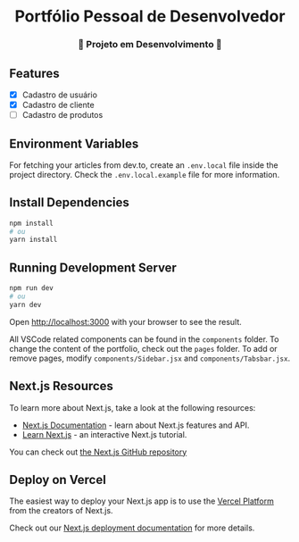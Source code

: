 <h1 align="center">Portfólio Pessoal de Desenvolvedor</h1>

<h3 align="center"> 
	🚧  Projeto em Desenvolvimento  🚧
</h3>

## Features

- [x] Cadastro de usuário
- [x] Cadastro de cliente
- [ ] Cadastro de produtos

## Environment Variables

For fetching your articles from dev.to, create an `.env.local` file inside the project directory. Check the `.env.local.example` file for more information.

## Install Dependencies

```bash
npm install
# ou
yarn install
```

## Running Development Server

```bash
npm run dev
# ou
yarn dev
```

Open [http://localhost:3000](http://localhost:3000) with your browser to see the result.

All VSCode related components can be found in the `components` folder. To change the content of the portfolio, check out the `pages` folder. To add or remove pages, modify `components/Sidebar.jsx` and `components/Tabsbar.jsx`.

## Next.js Resources

To learn more about Next.js, take a look at the following resources:

- [Next.js Documentation](https://nextjs.org/docs) - learn about Next.js features and API.
- [Learn Next.js](https://nextjs.org/learn) - an interactive Next.js tutorial.

You can check out [the Next.js GitHub repository](https://github.com/vercel/next.js/)

## Deploy on Vercel

The easiest way to deploy your Next.js app is to use the [Vercel Platform](https://vercel.com/new?utm_medium=default-template&filter=next.js&utm_source=create-next-app&utm_campaign=create-next-app-readme) from the creators of Next.js.

Check out our [Next.js deployment documentation](https://nextjs.org/docs/deployment) for more details.
